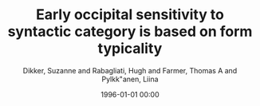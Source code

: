 ---
layout: post
title: Early occipital sensitivity to syntactic category is based on form typicality

date: 1996-01-01 00:00
author: Dikker, Suzanne and Rabagliati, Hugh and Farmer, Thomas A and Pylkk\"anen, Liina
tags: ["language","magnetoencephalography","prediction","syntax","vision"]
journal: Psychological Science

link: https://doi.org/10.1177/0956797610367751

year: 2010
---